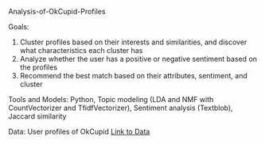 Analysis-of-OkCupid-Profiles

Goals:  
1. Cluster profiles based on their interests and similarities, and discover what characteristics each cluster has  
2. Analyze whether the user has a positive or negative sentiment based on the profiles  
3. Recommend the best match based on their attributes, sentiment, and cluster

Tools and Models: Python, Topic modeling (LDA and NMF with CountVectorizer and TfidfVectorizer), Sentiment analysis (Textblob), Jaccard similarity

Data: User profiles of OkCupid [Link to Data](https://www.kaggle.com/andrewmvd/okcupid-profiles)
